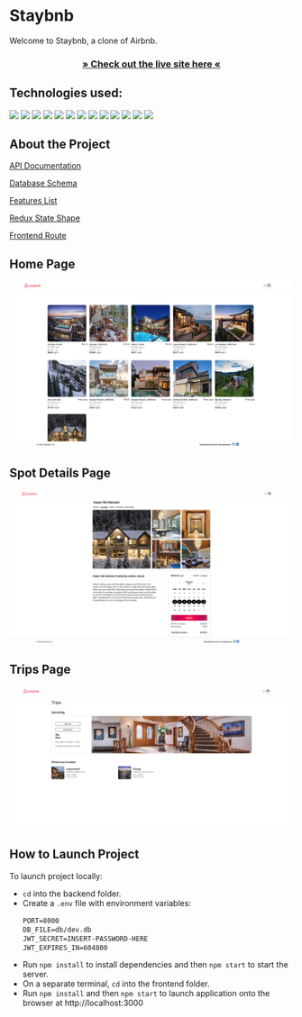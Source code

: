 # Staybnb

Welcome to Staybnb, a clone of Airbnb.

<h3 align='center'>
 <a target='_blank' href="https://davids-airbnb-clone.herokuapp.com">» Check out the live site here «</a>
</h3>


## Technologies used:

![](https://user-images.githubusercontent.com/94085979/187011760-2ab7d8fe-2020-40d8-84a1-3e463ae6718e.svg)
![](https://user-images.githubusercontent.com/94085979/187011810-b9378e1a-8d2d-49ea-8d3d-eb3e83447c13.svg)
![](https://user-images.githubusercontent.com/94085979/187011814-ffd57673-d860-42dc-833b-20c793553b00.svg)
![](https://img.shields.io/badge/-Sequelize-52B0E7?logo=sequelize&logoColor=white&style=for-the-badge)
![](https://img.shields.io/badge/-Express-black?logo=express&logoColor=white&style=for-the-badge)
![](https://user-images.githubusercontent.com/94085979/187011820-bbcedb49-f350-456d-8d11-14326b394b2c.svg)
![](https://user-images.githubusercontent.com/94085979/187011825-efa962b0-85f6-4ead-a408-835f449860e9.svg)
![](https://user-images.githubusercontent.com/94085979/187011832-f41fd6fb-9845-4e2b-8423-4c58848612a4.svg)
![](https://img.shields.io/badge/-Amazon%20S3-569A31?logo=amazon-s3&logoColor=white&style=for-the-badge)
![](https://img.shields.io/badge/-SQLite-003B57?logo=sqlite&logoColor=white&style=for-the-badge)
![](https://img.shields.io/badge/-Node.js-339933?logo=node.js&logoColor=white&style=for-the-badge)
![](https://img.shields.io/badge/-NPM-CB3837?logo=npm&logoColor=white&style=for-the-badge)
![](https://img.shields.io/badge/-Git-F05032?logo=git&logoColor=white&style=for-the-badge)



## About the Project

[API Documentation](https://github.com/davidjettt/Airbnb-clone/wiki/API-Documentation)

[Database Schema](https://github.com/davidjettt/Airbnb-clone/raw/master/backend/airbnb-clone-db-schema-3.png)

[Features List](https://github.com/davidjettt/Airbnb-clone/wiki/Features-List)

[Redux State Shape](https://github.com/davidjettt/Airbnb-clone/wiki/Redux-State-Shape)

[Frontend Route](https://github.com/davidjettt/Airbnb-clone/wiki/Frontend-Routes)



## Home Page
![](app-screenshots/staybnb-homepage.png)

## Spot Details Page
![](app-screenshots/staybnb-spot-page.png)

## Trips Page
![](app-screenshots/staybnb-trips-page.png)

## How to Launch Project

To launch project locally:
- `cd` into the backend folder.
- Create a `.env` file with environment variables:
    ```
    PORT=8000
    DB_FILE=db/dev.db
    JWT_SECRET=INSERT-PASSWORD-HERE
    JWT_EXPIRES_IN=604800
    ```
- Run `npm install` to install dependencies and then `npm start` to start the server.
- On a separate terminal, `cd` into the frontend folder.
- Run `npm install` and then `npm start` to launch application onto the browser at http://localhost:3000
